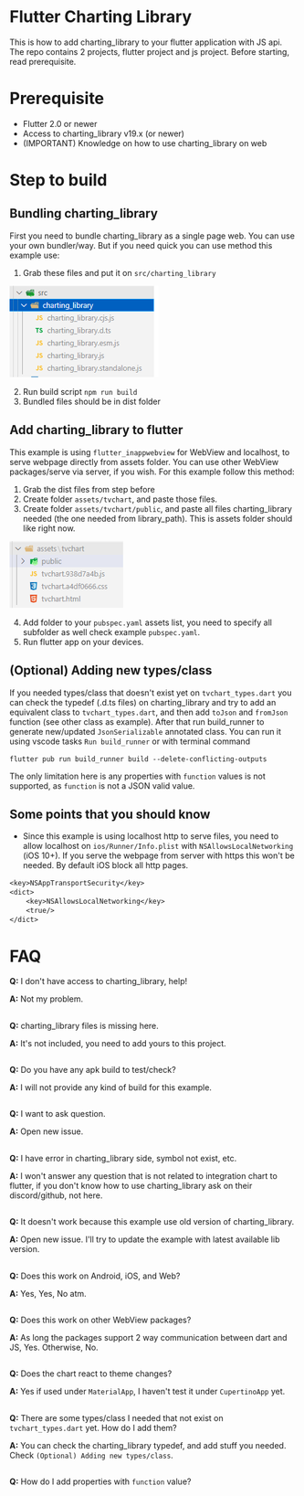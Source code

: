 # Flutter Charting Library 

This is how to add charting_library to your flutter application with JS api.
The repo contains 2 projects, flutter project and js project.
Before starting, read prerequisite.

# Prerequisite

- Flutter 2.0 or newer
- Access to charting_library v19.x (or newer)
- (IMPORTANT) Knowledge on how to use charting_library on web

# Step to build

## Bundling charting_library

First you need to bundle charting_library as a single page web.
You can use your own bundler/way. But if you need quick you can use method this example use:

1. Grab these files and put it on `src/charting_library`

![chart-src](./docs/images/chart-src.png)

2. Run build script `npm run build`
3. Bundled files should be in dist folder

## Add charting_library to flutter

This example is using `flutter_inappwebview` for WebView and localhost, to serve webpage directly from assets folder. You can use other WebView packages/serve via server, if you wish.
For this example follow this method:

1. Grab the dist files from step before
2. Create folder `assets/tvchart`, and paste those files.
3. Create folder `assets/tvchart/public`, and paste all files charting_library needed (the one needed from library_path). This is assets folder should like right now.

![flutter-assets](./docs/images/flutter-assets.png)

4. Add folder to your `pubspec.yaml` assets list, you need to specify all subfolder as well check example `pubspec.yaml`.
5. Run flutter app on your devices.


## (Optional) Adding new types/class

If you needed types/class that doesn't exist yet on `tvchart_types.dart` you can check the typedef (.d.ts files) on charting_library and try to add an equivalent class to `tvchart_types.dart`, and then add `toJson` and `fromJson` function (see other class as example).
After that run build_runner to generate new/updated `JsonSerializable` annotated class. You can run it using vscode tasks `Run build_runner` or with terminal command
```
flutter pub run build_runner build --delete-conflicting-outputs
```

The only limitation here is any properties with `function` values is not supported, as `function` is not a JSON valid value.

## Some points that you should know

- Since this example is using localhost http to serve files, you need to allow localhost on `ios/Runner/Info.plist` with `NSAllowsLocalNetworking` (iOS 10+). If you serve the webpage from server with https this won't be needed. By default iOS block all http pages.

```
<key>NSAppTransportSecurity</key>
<dict>
    <key>NSAllowsLocalNetworking</key>
    <true/>
</dict>
```

# FAQ

**Q:** I don't have access to charting_library, help!

**A:** Not my problem.
##

**Q:** charting_library files is missing here.

**A:** It's not included, you need to add yours to this project.
##

**Q:** Do you have any apk build to test/check?

**A:** I will not provide any kind of build for this example.
##

**Q:** I want to ask question.

**A:** Open new issue.
##

**Q:** I have error in charting_library side, symbol not exist, etc.

**A:** I won't answer any question that is not related to integration chart to flutter, if you don't know how to use charting_library ask on their discord/github, not here.
##

**Q:** It doesn't work because this example use old version of charting_library.

**A:** Open new issue. I'll try to update the example with latest available lib version.
##

**Q:** Does this work on Android, iOS, and Web?

**A:** Yes, Yes, No atm.
##

**Q:** Does this work on other WebView packages?

**A:** As long the packages support 2 way communication between dart and JS, Yes. Otherwise, No.
##

**Q:** Does the chart react to theme changes?

**A:** Yes if used under `MaterialApp`, I haven't test it under `CupertinoApp` yet.
##

**Q:** There are some types/class I needed that not exist on `tvchart_types.dart` yet. How do I add them?

**A:** You can check the charting_library typedef, and add stuff you needed. Check `(Optional) Adding new types/class`.
##

**Q:** How do I add properties with `function` value?

